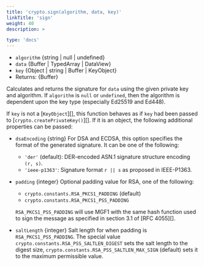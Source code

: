 ```yaml
---
title: 'crypto.sign(algorithm, data, key)'
linkTitle: 'sign'
weight: 40
description: >

type: 'docs'
---
```


<!-- YAML
added: v12.0.0
-->

- `algorithm` {string | null | undefined}
- `data` {Buffer | TypedArray | DataView}
- `key` {Object | string | Buffer | KeyObject}
- Returns: {Buffer}

Calculates and returns the signature for `data` using the given private key and
algorithm. If `algorithm` is `null` or `undefined`, then the algorithm is
dependent upon the key type (especially Ed25519 and Ed448).

If `key` is not a [`KeyObject`][], this function behaves as if `key` had been
passed to [`crypto.createPrivateKey()`][]. If it is an object, the following
additional properties can be passed:

- `dsaEncoding` {string} For DSA and ECDSA, this option specifies the
  format of the generated signature. It can be one of the following:
  - `'der'` (default): DER-encoded ASN.1 signature structure encoding `(r, s)`.
  - `'ieee-p1363'`: Signature format `r || s` as proposed in IEEE-P1363.
- `padding` {integer} Optional padding value for RSA, one of the following:

  - `crypto.constants.RSA_PKCS1_PADDING` (default)
  - `crypto.constants.RSA_PKCS1_PSS_PADDING`

  `RSA_PKCS1_PSS_PADDING` will use MGF1 with the same hash function
  used to sign the message as specified in section 3.1 of [RFC 4055][].

- `saltLength` {integer} Salt length for when padding is
  `RSA_PKCS1_PSS_PADDING`. The special value
  `crypto.constants.RSA_PSS_SALTLEN_DIGEST` sets the salt length to the digest
  size, `crypto.constants.RSA_PSS_SALTLEN_MAX_SIGN` (default) sets it to the
  maximum permissible value.
